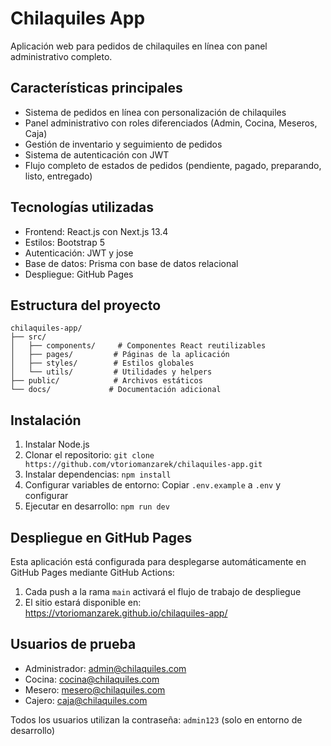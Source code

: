 # Chilaquiles App

Aplicación web para pedidos de chilaquiles en línea con panel administrativo completo.

## Características principales

- Sistema de pedidos en línea con personalización de chilaquiles
- Panel administrativo con roles diferenciados (Admin, Cocina, Meseros, Caja)
- Gestión de inventario y seguimiento de pedidos
- Sistema de autenticación con JWT
- Flujo completo de estados de pedidos (pendiente, pagado, preparando, listo, entregado)

## Tecnologías utilizadas

- Frontend: React.js con Next.js 13.4
- Estilos: Bootstrap 5
- Autenticación: JWT y jose
- Base de datos: Prisma con base de datos relacional
- Despliegue: GitHub Pages

## Estructura del proyecto

```
chilaquiles-app/
├── src/
│   ├── components/     # Componentes React reutilizables
│   ├── pages/         # Páginas de la aplicación
│   ├── styles/        # Estilos globales
│   └── utils/         # Utilidades y helpers
├── public/            # Archivos estáticos
└── docs/             # Documentación adicional
```

## Instalación

1. Instalar Node.js
2. Clonar el repositorio: `git clone https://github.com/vtoriomanzarek/chilaquiles-app.git`
3. Instalar dependencias: `npm install`
4. Configurar variables de entorno: Copiar `.env.example` a `.env` y configurar
5. Ejecutar en desarrollo: `npm run dev`

## Despliegue en GitHub Pages

Esta aplicación está configurada para desplegarse automáticamente en GitHub Pages mediante GitHub Actions:

1. Cada push a la rama `main` activará el flujo de trabajo de despliegue
2. El sitio estará disponible en: https://vtoriomanzarek.github.io/chilaquiles-app/

## Usuarios de prueba

- Administrador: admin@chilaquiles.com
- Cocina: cocina@chilaquiles.com
- Mesero: mesero@chilaquiles.com
- Cajero: caja@chilaquiles.com

Todos los usuarios utilizan la contraseña: `admin123` (solo en entorno de desarrollo)
